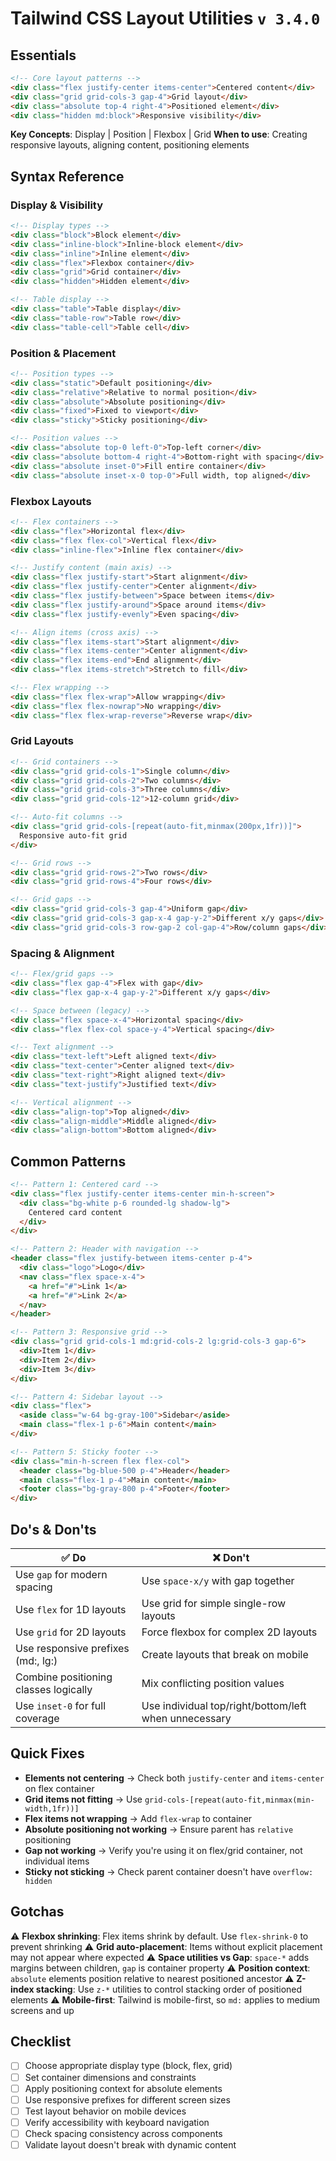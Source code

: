 # Tailwind CSS Layout Utilities `v 3.4.0`

## Essentials

```html
<!-- Core layout patterns -->
<div class="flex justify-center items-center">Centered content</div>
<div class="grid grid-cols-3 gap-4">Grid layout</div>
<div class="absolute top-4 right-4">Positioned element</div>
<div class="hidden md:block">Responsive visibility</div>
```

**Key Concepts**: Display | Position | Flexbox | Grid
**When to use**: Creating responsive layouts, aligning content, positioning elements

## Syntax Reference

### Display & Visibility

```html
<!-- Display types -->
<div class="block">Block element</div>
<div class="inline-block">Inline-block element</div>
<div class="inline">Inline element</div>
<div class="flex">Flexbox container</div>
<div class="grid">Grid container</div>
<div class="hidden">Hidden element</div>

<!-- Table display -->
<div class="table">Table display</div>
<div class="table-row">Table row</div>
<div class="table-cell">Table cell</div>
```

### Position & Placement

```html
<!-- Position types -->
<div class="static">Default positioning</div>
<div class="relative">Relative to normal position</div>
<div class="absolute">Absolute positioning</div>
<div class="fixed">Fixed to viewport</div>
<div class="sticky">Sticky positioning</div>

<!-- Position values -->
<div class="absolute top-0 left-0">Top-left corner</div>
<div class="absolute bottom-4 right-4">Bottom-right with spacing</div>
<div class="absolute inset-0">Fill entire container</div>
<div class="absolute inset-x-0 top-0">Full width, top aligned</div>
```

### Flexbox Layouts

```html
<!-- Flex containers -->
<div class="flex">Horizontal flex</div>
<div class="flex flex-col">Vertical flex</div>
<div class="inline-flex">Inline flex container</div>

<!-- Justify content (main axis) -->
<div class="flex justify-start">Start alignment</div>
<div class="flex justify-center">Center alignment</div>
<div class="flex justify-between">Space between items</div>
<div class="flex justify-around">Space around items</div>
<div class="flex justify-evenly">Even spacing</div>

<!-- Align items (cross axis) -->
<div class="flex items-start">Start alignment</div>
<div class="flex items-center">Center alignment</div>
<div class="flex items-end">End alignment</div>
<div class="flex items-stretch">Stretch to fill</div>

<!-- Flex wrapping -->
<div class="flex flex-wrap">Allow wrapping</div>
<div class="flex flex-nowrap">No wrapping</div>
<div class="flex flex-wrap-reverse">Reverse wrap</div>
```

### Grid Layouts

```html
<!-- Grid containers -->
<div class="grid grid-cols-1">Single column</div>
<div class="grid grid-cols-2">Two columns</div>
<div class="grid grid-cols-3">Three columns</div>
<div class="grid grid-cols-12">12-column grid</div>

<!-- Auto-fit columns -->
<div class="grid grid-cols-[repeat(auto-fit,minmax(200px,1fr))]">
  Responsive auto-fit grid
</div>

<!-- Grid rows -->
<div class="grid grid-rows-2">Two rows</div>
<div class="grid grid-rows-4">Four rows</div>

<!-- Grid gaps -->
<div class="grid grid-cols-3 gap-4">Uniform gap</div>
<div class="grid grid-cols-3 gap-x-4 gap-y-2">Different x/y gaps</div>
<div class="grid grid-cols-3 row-gap-2 col-gap-4">Row/column gaps</div>
```

### Spacing & Alignment

```html
<!-- Flex/grid gaps -->
<div class="flex gap-4">Flex with gap</div>
<div class="flex gap-x-4 gap-y-2">Different x/y gaps</div>

<!-- Space between (legacy) -->
<div class="flex space-x-4">Horizontal spacing</div>
<div class="flex flex-col space-y-4">Vertical spacing</div>

<!-- Text alignment -->
<div class="text-left">Left aligned text</div>
<div class="text-center">Center aligned text</div>
<div class="text-right">Right aligned text</div>
<div class="text-justify">Justified text</div>

<!-- Vertical alignment -->
<div class="align-top">Top aligned</div>
<div class="align-middle">Middle aligned</div>
<div class="align-bottom">Bottom aligned</div>
```

## Common Patterns

```html
<!-- Pattern 1: Centered card -->
<div class="flex justify-center items-center min-h-screen">
  <div class="bg-white p-6 rounded-lg shadow-lg">
    Centered card content
  </div>
</div>

<!-- Pattern 2: Header with navigation -->
<header class="flex justify-between items-center p-4">
  <div class="logo">Logo</div>
  <nav class="flex space-x-4">
    <a href="#">Link 1</a>
    <a href="#">Link 2</a>
  </nav>
</header>

<!-- Pattern 3: Responsive grid -->
<div class="grid grid-cols-1 md:grid-cols-2 lg:grid-cols-3 gap-6">
  <div>Item 1</div>
  <div>Item 2</div>
  <div>Item 3</div>
</div>

<!-- Pattern 4: Sidebar layout -->
<div class="flex">
  <aside class="w-64 bg-gray-100">Sidebar</aside>
  <main class="flex-1 p-6">Main content</main>
</div>

<!-- Pattern 5: Sticky footer -->
<div class="min-h-screen flex flex-col">
  <header class="bg-blue-500 p-4">Header</header>
  <main class="flex-1 p-4">Main content</main>
  <footer class="bg-gray-800 p-4">Footer</footer>
</div>
```

## Do's & Don'ts

| ✅ Do | ❌ Don't |
|-------|----------|
| Use `gap` for modern spacing | Use `space-x/y` with gap together |
| Use `flex` for 1D layouts | Use grid for simple single-row layouts |
| Use `grid` for 2D layouts | Force flexbox for complex 2D layouts |
| Use responsive prefixes (md:, lg:) | Create layouts that break on mobile |
| Combine positioning classes logically | Mix conflicting position values |
| Use `inset-0` for full coverage | Use individual top/right/bottom/left when unnecessary |

## Quick Fixes

- **Elements not centering** → Check both `justify-center` and `items-center` on flex container
- **Grid items not fitting** → Use `grid-cols-[repeat(auto-fit,minmax(min-width,1fr))]`
- **Flex items not wrapping** → Add `flex-wrap` to container
- **Absolute positioning not working** → Ensure parent has `relative` positioning
- **Gap not working** → Verify you're using it on flex/grid container, not individual items
- **Sticky not sticking** → Check parent container doesn't have `overflow: hidden`

## Gotchas

⚠️ **Flexbox shrinking**: Flex items shrink by default. Use `flex-shrink-0` to prevent shrinking
⚠️ **Grid auto-placement**: Items without explicit placement may not appear where expected
⚠️ **Space utilities vs Gap**: `space-*` adds margins between children, `gap` is container property
⚠️ **Position context**: `absolute` elements position relative to nearest positioned ancestor
⚠️ **Z-index stacking**: Use `z-*` utilities to control stacking order of positioned elements
⚠️ **Mobile-first**: Tailwind is mobile-first, so `md:` applies to medium screens and up

## Checklist

- [ ] Choose appropriate display type (block, flex, grid)
- [ ] Set container dimensions and constraints
- [ ] Apply positioning context for absolute elements
- [ ] Use responsive prefixes for different screen sizes
- [ ] Test layout behavior on mobile devices
- [ ] Verify accessibility with keyboard navigation
- [ ] Check spacing consistency across components
- [ ] Validate layout doesn't break with dynamic content